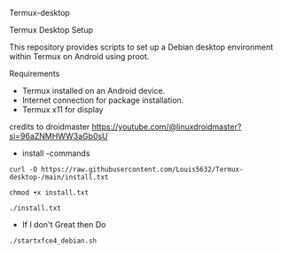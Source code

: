 Termux-desktop

 Termux Desktop Setup

This repository provides scripts to set up a Debian desktop environment within Termux on Android using proot.

Requirements

- Termux installed on an Android device.
- Internet connection for package installation.
- Termux x11 for display

credits to droidmaster
https://youtube.com/@linuxdroidmaster?si=96aZNMHWW3aGb0sU

- install
-commands
```
curl -O https://raw.githubusercontent.com/Louis5632/Termux-desktop-/main/install.txt

```
```
chmod +x install.txt
```
```
./install.txt
```

- If I don't Great then Do
```
./startxfce4_debian.sh
```
